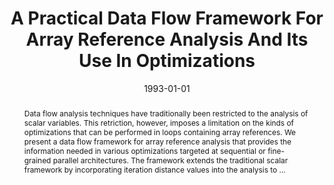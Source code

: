 ---
title: "A Practical Data Flow Framework For Array Reference Analysis And Its Use In Optimizations"
abstract: "Data flow analysis techniques have traditionally been restricted to the analysis of scalar variables. This retriction, however, imposes a limitation on the kinds of optimizations that can be performed in loops containing array references. We present a data flow framework for array reference analysis that provides the information needed in various optimizations targeted at sequential or fine-grained parallel architectures. The framework extends the traditional scalar framework by incorporating iteration distance values into the analysis to …"
date: 1993-01-01
venue: "Proceedings of the ACM SIGPLAN'93 Conference on Programming Language Design and Implementation (PLDI), Albuquerque, New Mexico, USA, June 23-25, 1993"
paperurl: https://dl.acm.org/doi/abs/10.1145/155090.155097
authors: "Evelyn Duesterwald, Rajiv Gupta and Mary Lou Soffa"
awards: ""
---